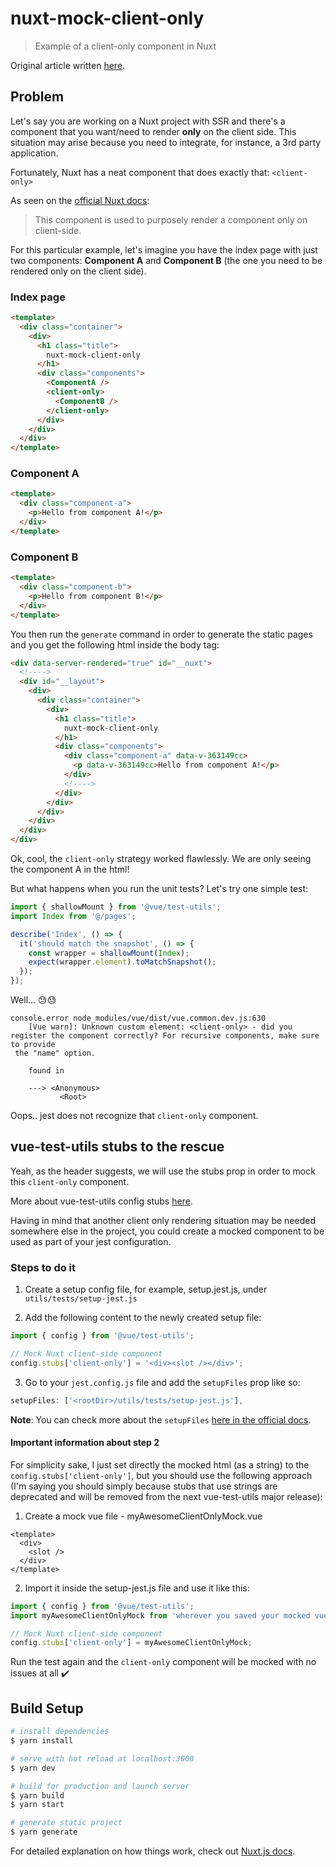 # nuxt-mock-client-only

> Example of a client-only component in Nuxt

Original article written [here](https://dev.to/alousilva/how-to-mock-nuxt-client-only-component-with-jest-47da).

## Problem

Let's say you are working on a Nuxt project with SSR and there's a component that you want/need to render **only** on the client side. This situation may arise because you need to integrate, for instance, a 3rd party application.

Fortunately, Nuxt has a neat component that does exactly that: `<client-only>`

As seen on the [official Nuxt docs](https://nuxtjs.org/api/components-client-only/):
> This component is used to purposely render a component only on client-side.

For this particular example, let's imagine you have the index page with just two components: **Component A** and **Component B** (the one you need to be rendered only on the client side).

### Index page

```html
<template>
  <div class="container">
    <div>
      <h1 class="title">
        nuxt-mock-client-only
      </h1>
      <div class="components">
        <ComponentA />
        <client-only>
          <ComponentB />
        </client-only>
      </div>
    </div>
  </div>
</template>
```

### Component A

```html
<template>
  <div class="component-a">
    <p>Hello from component A!</p>
  </div>
</template>
```

### Component B

```html
<template>
  <div class="component-b">
    <p>Hello from component B!</p>
  </div>
</template>
```

You then run the `generate` command in order to generate the static pages and you get the following html inside the body tag:

```html
<div data-server-rendered="true" id="__nuxt">
  <!---->
  <div id="__layout">
    <div>
      <div class="container">
        <div>
          <h1 class="title">
            nuxt-mock-client-only
          </h1>
          <div class="components">
            <div class="component-a" data-v-363149cc>
              <p data-v-363149cc>Hello from component A!</p>
            </div>
            <!---->
          </div>
        </div>
      </div>
    </div>
  </div>
</div>
```

Ok, cool, the `client-only` strategy worked flawlessly. We are only seeing the component A in the html!

But what happens when you run the unit tests? Let's try one simple test:

```js
import { shallowMount } from '@vue/test-utils';
import Index from '@/pages';

describe('Index', () => {
  it('should match the snapshot', () => {
    const wrapper = shallowMount(Index);
    expect(wrapper.element).toMatchSnapshot();
  });
});
```

Well... :sweat::sweat:

```
console.error node_modules/vue/dist/vue.common.dev.js:630
    [Vue warn]: Unknown custom element: <client-only> - did you register the component correctly? For recursive components, make sure to provide
 the "name" option.
    
    found in
    
    ---> <Anonymous>
           <Root>
```

Oops.. jest does not recognize that `client-only` component.

## vue-test-utils stubs to the rescue

Yeah, as the header suggests, we will use the stubs prop in order to mock this `client-only` component.

More about vue-test-utils config stubs [here](https://vue-test-utils.vuejs.org/api/config.html#stubs).

Having in mind that another client only rendering situation may be needed somewhere else in the project, you could create a mocked component to be used as part of your jest configuration.

### Steps to do it

1) Create a setup config file, for example, setup.jest.js, under `utils/tests/setup-jest.js`

2) Add the following content to the newly created setup file:

```js
import { config } from '@vue/test-utils';

// Mock Nuxt client-side component
config.stubs['client-only'] = '<div><slot /></div>';
```

3) Go to your `jest.config.js` file and add the `setupFiles` prop like so:

```js
setupFiles: ['<rootDir>/utils/tests/setup-jest.js'],
```

**Note**: You can check more about the `setupFiles` [here in the official docs](https://jestjs.io/docs/en/next/configuration#setupfiles-array).

#### Important information about step 2

For simplicity sake, I just set directly the mocked html (as a string) to the `config.stubs['client-only']`, but you should use the following approach (I'm saying you should simply because stubs that use strings are deprecated and will be removed from the next vue-test-utils major release):

1) Create a mock vue file - myAwesomeClientOnlyMock.vue

```vue
<template>
  <div>
    <slot />
  </div>
</template>
```

2) Import it inside the setup-jest.js file and use it like this:

```js
import { config } from '@vue/test-utils';
import myAwesomeClientOnlyMock from 'wherever you saved your mocked vue file';

// Mock Nuxt client-side component
config.stubs['client-only'] = myAwesomeClientOnlyMock;
```

Run the test again and the `client-only` component will be mocked with no issues at all :heavy_check_mark:

## Build Setup

``` bash
# install dependencies
$ yarn install

# serve with hot reload at localhost:3000
$ yarn dev

# build for production and launch server
$ yarn build
$ yarn start

# generate static project
$ yarn generate
```

For detailed explanation on how things work, check out [Nuxt.js docs](https://nuxtjs.org).
